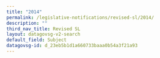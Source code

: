```yaml
---
title: "2014"
permalink: /legislative-notifications/revised-sl/2014/
description: ""
third_nav_title: Revised SL
layout: datagovsg-v2-search
default_field: Subject
datagovsg-id: d_23eb5b1d1a660733baaa0b54a3f21a93
---
```

